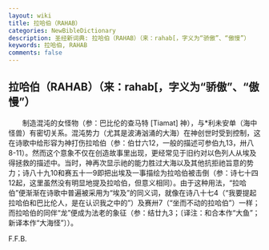 ```yaml
---
layout: wiki
title: 拉哈伯（RAHAB）
categories: NewBibleDictionary
description: 圣经新词典: 拉哈伯（RAHAB）（来：rahab[，字义为“骄傲”、“傲慢”）
keywords: 拉哈伯, RAHAB
comments: false
---
```


## 拉哈伯（RAHAB）（来：rahab[，字义为“骄傲”、“傲慢”）

　　制造混沌的女怪物（参：巴比伦的查马特 [Tiamat] 神），与*利未安单（海中怪兽）有密切关系。混沌势力（尤其是波涛汹涌的大海）在神创世时受到控制，这在诗歌中给形容为神打伤拉哈伯（参：伯廿六12，一般的描述可参伯九13，卅八8-11）。然而这个意象不仅在创造故事里出现，更经常见于旧约对以色列人从埃及得拯救的描述中。当时，神再次显示祂的能力胜过大海以及其他抗拒祂旨意的势力；诗八十九10和赛五十一9即把出埃及一事描绘为拉哈伯被击倒（参：诗七十四12起，这里虽然没有明显地提及拉哈伯，但意义相同）。由于这种用法，“拉哈伯”便渐渐在诗歌中普遍被采用为“埃及”的同义词，就像在诗八十七4（“我要提起拉哈伯和巴比伦人，是在认识我之中的”）及赛卅7（“坐而不动的拉哈伯”）一样；而拉哈伯的同伴“龙”便成为法老的象征（参：结廿九3；〔译注：和合本作“大鱼”；新译本作“大海怪”〕）。

F.F.B.









